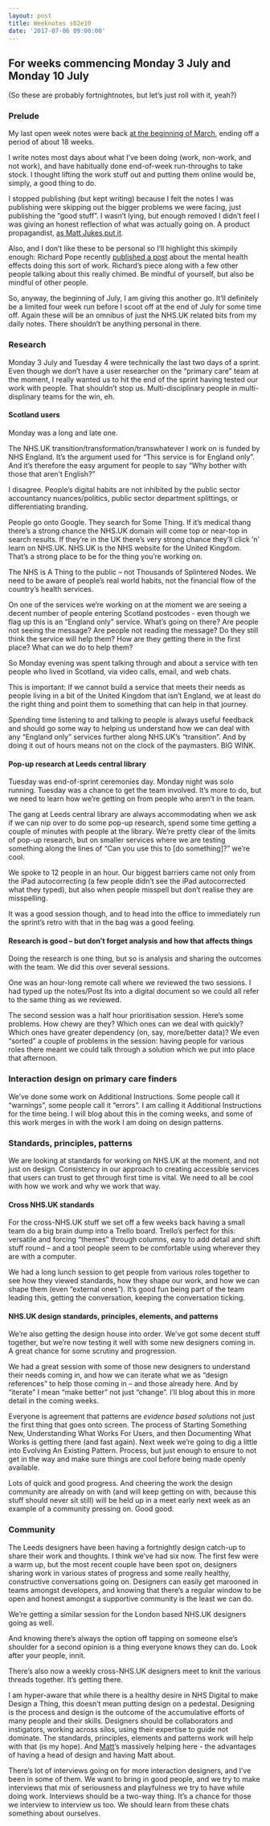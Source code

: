 ```yaml
---
layout: post
title: Weeknotes s02e10
date: '2017-07-06 09:00:00'
---
```

## For weeks commencing Monday 3 July and Monday 10 July
(So these are probably fortnightnotes, but let’s just roll with it, yeah?)

### Prelude
My last open week notes were back [at the beginning of March](http://www.ermlikeyeah.com/weeknotes-s01e18/), ending off a period of about 18 weeks.

I write notes most days about what I’ve been doing (work, non-work, and not work), and have habitually done end-of-week run-throughs to take stock. I thought lifting the work stuff out and putting them online would be, simply, a good thing to do.

I stopped publishing (but kept writing) because I felt the notes I was publishing were skipping out the bigger problems we were facing, just publishing the “good stuff”.  I wasn’t lying, but enough removed I didn’t feel I was giving an honest reflection of what was actually going on.  A product propagandist, [as Matt Jukes put it](https://productforthepeople.xyz/the-importance-of-being-open-92f81eaee7f9).

Also, and I don’t like these to be personal so I’ll highlight this skimpily enough: Richard Pope recently [published a post](http://blog.memespring.co.uk/2017/07/01/gds-retrospective-4/) about the mental health effects doing this sort of work. Richard’s piece along with a few other people talking about this really chimed. Be mindful of yourself, but also be mindful of other people.

So, anyway, the beginning of July, I am giving this another go. It’ll definitely be a limited four week run before I scoot off at the end of July for some time off. Again these will be an omnibus of just the NHS.UK related bits from my daily notes. There shouldn’t be anything personal in there.

### Research

Monday 3 July and Tuesday 4 were technically the last two days of a sprint.  Even though we don’t have a user researcher on the “primary care” team at the moment, I really wanted us to hit the end of the sprint having tested our work with people. That shouldn’t stop us. Multi-disciplinary people in multi-displinary teams for the win, eh.

#### Scotland users

Monday was a long and late one.

The NHS.UK transition/transformation/transwhatever I work on is funded by NHS England.  It’s the argument used for “This service is for England only”.  And it’s therefore the easy argument for people to say “Why bother with those that aren’t English?”

I disagree. People’s digital habits are not inhibited by the public sector accountancy nuances/politics, public sector department splittings, or differentiating branding.

People go onto Google. They search for Some Thing. If it’s medical thang there’s a strong chance the NHS.UK domain will come top or near-top in search results. If they’re in the UK there’s very strong chance they’ll click ’n’ learn on NHS.UK. NHS.UK is the NHS website for the United Kingdom. That’s a strong place to be for the thing you’re working on.

The NHS is A Thing to the public – not Thousands of Splintered Nodes.
We need to be aware of people’s real world habits, not the financial flow of the country’s health services.

On one of the services we’re working on at the moment we are seeing a decent number of people entering Scotland postcodes - even though we flag up this is an “England only” service. What’s going on there? Are people not seeing the message? Are people not reading the message? Do they still think the service will help them? How are they getting there in the first place? What can we do to help them?

So Monday evening was spent talking through and about a service with ten people who lived in Scotland, via video calls, email, and web chats.

This is important: If we cannot build a service that meets their needs as people living in a bit of the United Kingdom that isn’t England, we at least do the right thing and point them to something that can help in that journey.

Spending time listening to and talking to people is always useful feedback and should go some way to helping us understand how we can deal with any “England only” services further along NHS.UK’s “transition”. And by doing it out of hours means not on the clock of the paymasters. BIG WINK.

#### Pop-up research at Leeds central library

Tuesday was end-of-sprint ceremonies day. Monday night was solo running. Tuesday was a chance to get the team involved. It’s more to do, but we need to learn how we’re getting on from people who aren’t in the team.

The gang at Leeds central library are always accommodating when we ask if we can nip over to do some pop-up research, spend some time getting a couple of minutes with people at the library. We’re pretty clear of the limits of pop-up research, but on smaller services where we are testing something along the lines of “Can you use this to [do something]?” we’re cool.

We spoke to 12 people in an hour. Our biggest barriers came not only from the iPad autocorrecting (a few people didn’t see the iPad autocorrected what they typed), but also when people misspell but don’t realise they are misspelling.

It was a good session though, and to head into the office to immediately run the sprint’s retro with that in the bag was a good feeling.

#### Research is good – but don’t forget analysis and how that affects things

Doing the research is one thing, but so is analysis and sharing the outcomes with the team. We did this over several sessions.

One was an hour-long remote call where we reviewed the two sessions. I had typed up the notes/Post Its into a digital document so we could all refer to the same thing as we reviewed.

The second session was a half hour prioritisation session. Here’s some problems. How chewy are they? Which ones can we deal with quickly? Which ones have greater dependency (on, say, more/better data)? We even “sorted” a couple of problems in the session: having people for various roles there meant we could talk through a solution which we put into place that afternoon.

### Interaction design on primary care finders

We’ve done some work on Additional Instructions. Some people call it “warnings”, some people call it “errors”. I am calling it Additional Instructions for the time being. I will blog about this in the coming weeks, and some of this work merges in with the work I am doing on design patterns.

### Standards, principles, patterns

We are looking at standards for working on NHS.UK at the moment, and not just on design. Consistency in our approach to creating accessible services that users can trust to get through first time is vital. We need to all be cool with how we work and why we work that way.

#### Cross NHS.UK standards

For the cross-NHS.UK stuff we set off a few weeks back having a small team do a big brain dump into a Trello board. Trello’s perfect for this: versatile and forcing “themes” through columns, easy to add detail and shift stuff round – and a tool people seem to be comfortable using wherever they are with a computer.

We had a long lunch session to get people from various roles together to see how they viewed standards, how they shape our work, and how we can shape them (even “external ones”). It’s good fun being part of the team leading this, getting the conversation, keeping the conversation ticking.

#### NHS.UK design standards, principles, elements, and patterns

We’re also getting the design house into order. We’ve got some decent stuff together, but we’re now testing it well with some new designers coming in. A great chance for some scrutiny and progression.

We had a great session with some of those new designers to understand their needs coming in, and how we can iterate what we as “design references” to help those coming in – and those already here. And by “iterate” I mean “make better” not just “change”. I’ll blog about this in more detail in the coming weeks.

Everyone is agreement that patterns are _evidence based solutions_ not just the first thing that goes onto screen. The process of Starting Something New, Understanding What Works For Users, and then Documenting What Works is getting there (and fast again). Next week we’re going to dig a little into Evolving An Existing Pattern. Process, but just enough to ensure to not get in the way and make sure things are cool before being made openly available.

Lots of quick and good progress. And cheering the work the design community are already on with (and will keep getting on with, because this stuff should never sit still) will be held up in a meet early next week as an example of a community pressing on. Good good.

### Community

The Leeds designers have been having a fortnightly design catch-up to share their work and thoughts. I think we’ve had six now. The first few were a warm up, but the most recent couple have been spot on, designers sharing work in various states of progress and some really healthy, constructive conversations going on. Designers can easily get marooned in teams amongst developers, and knowing that there’s a regular window to be open and honest amongst a supportive community is the least we can do.

We’re getting a similar session for the London based NHS.UK designers going as well.

And knowing there’s always the option off tapping on someone else’s shoulder for a second opinion is a thing everyone knows they can do. Look after your people, innit.

There’s also now a weekly cross-NHS.UK designers meet to knit the various threads together. It’s getting there.

I am hyper-aware that while there is a healthy desire in NHS Digital to make Design a Thing, this doesn’t mean putting design on a pedestal. Designing is the process and design is the outcome of the accumulative efforts of many people and their skills. Designers should be collaborators and instigators, working across silos, using their expertise to guide not dominate. The standards, principles, elements and patterns work will help with that (is my hope). And [Matt](https://twitter.com/mattedgar)’s massively helping here - the advantages of having a head of design and having Matt about.

There’s lot of interviews going on for more interaction designers, and I’ve been in some of them. We want to bring in good people, and we try to make interviews that mix of seriousness and playfulness we try to have while doing work. Interviews should be a two-way thing. It’s a chance for those we interview to interview us too. We should learn from these chats something about ourselves.
